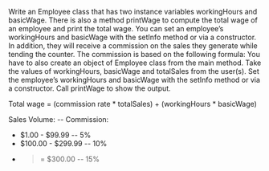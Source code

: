 
Write an Employee class that has two instance variables workingHours and
basicWage. There is also a method printWage to compute the total wage of an
employee and print the total wage. You can set an employee’s workingHours and
basicWage with the setInfo method or via a constructor. In addition, they will
receive a commission on the sales they generate while tending the counter. The
commission is based on the following formula: You have to also create an object
of Employee class from the main method. Take the values of workingHours,
basicWage and totalSales from the user(s). Set the employee’s workingHours and
basicWage with the setInfo method or via a constructor. Call printWage to show
the output.

Total wage = (commission rate * totalSales) + (workingHours * basicWage)


  Sales Volume:         --     Commission:
* $1.00 - $99.99        --       5%
* $100.00 - $299.99     --      10%
* >= $300.00            --      15%
